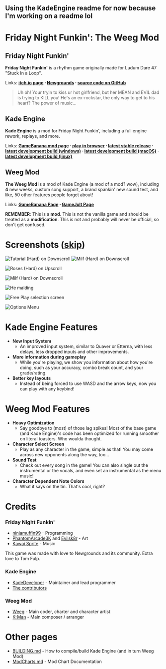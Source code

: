 ## Using the KadeEngine readme for now because I'm working on a readme lol


# Friday Night Funkin': The Weeg Mod
## Friday Night Funkin'
**Friday Night Funkin'** is a rhythm game originally made for Ludum Dare 47 "Stuck In a Loop".

Links: **[itch.io page](https://ninja-muffin24.itch.io/funkin) ⋅ [Newgrounds](https://www.newgrounds.com/portal/view/770371) ⋅ [source code on GitHub](https://github.com/ninjamuffin99/Funkin)**
> Uh oh! Your tryin to kiss ur hot girlfriend, but her MEAN and EVIL dad is trying to KILL you! He's an ex-rockstar, the only way to get to his heart? The power of music... 

## Kade Engine
**Kade Engine** is a mod for Friday Night Funkin', including a full engine rework, replays, and more.

Links: **[GameBanana mod page](https://gamebanana.com/gamefiles/16761) ⋅ [play in browser](https://funkin.puyo.xyz) ⋅ [latest stable release](https://github.com/KadeDev/Kade-Engine/releases/latest) ⋅ [latest development build (windows)](https://ci.appveyor.com/project/KadeDev/kade-engine-windows/build/artifacts) ⋅ [latest development build (macOS)](https://ci.appveyor.com/project/KadeDev/kade-engine-macos/build/artifacts)** ⋅ **[latest development build (linux)](https://ci.appveyor.com/project/KadeDev/kade-engine-linux/build/artifacts)**

## Weeg Mod
**The Weeg Mod** is a mod of Kade Engine (a mod of a mod? wow), including **4** new weeks, custom song support, a brand spankin' new sound test, and like, 50 other features people forget about!

Links: **[GameBanana Page](https://gamebanana.com/mods/44446) ⋅ [GameJolt Page](https://gamejolt.com/games/weeg-mod/643454)**

**REMEMBER**: This is a **mod**. This is not the vanilla game and should be treated as a **modification**. This is not and probably will never be official, so don't get confused.

# Screenshots ([skip](#features))

![Tutorial (Hard) on Downscroll](https://user-images.githubusercontent.com/15311104/113989685-fa5aea80-9850-11eb-9180-f5819a774c79.gif) ![Milf (Hard) on Downscroll](https://user-images.githubusercontent.com/15311104/113990845-2c208100-9852-11eb-8e6d-f1c9e8439871.gif)

![Roses (Hard) on Upscroll](https://user-images.githubusercontent.com/15311104/113993573-e31dfc00-9854-11eb-82ae-1f29dc8a0b04.png)

![Milf (Hard) on Downscroll](https://user-images.githubusercontent.com/15311104/113991654-f4660900-9852-11eb-8c3d-f3927571f19b.png)

![He malding](https://user-images.githubusercontent.com/15311104/113993693-02b52480-9855-11eb-9975-eb8a7a1be8d1.png)

![Free Play selection screen](https://i.imgur.com/LR0eWIC.png)

![Options Menu](https://i.imgur.com/LBXW9C1.png)

# Kade Engine Features

 - **New Input System**
	 - An improved input system, similar to Quaver or Etterna, with less delays, less dropped inputs and other improvements.
 - **More information during gameplay**
	 - While you're playing, we show you information about how you're doing, such as your accuracy, combo break count, and your grade/rating.
 - **Better key layouts**
	 - Instead of being forced to use WASD and the arrow keys, now you can play with any keybind!

# Weeg Mod Features

 - **Heavy Optimization**
	 - Say goodbye to (most) of those lag spikes! Most of the base game (and Kade Engine)'s code has been optimized for running smoother on literal toasters. Who woulda thought.
 - **Character Select Screen**
	 - Play as any character in the game, simple as that! You may come across new opponents along the way, too...
 - **Sound Test**
	 - Check out every song in the game! You can also single out the instrumental or the vocals, and even set an instrumental as the menu music!
 - **Character Dependent Note Colors**
	 - What it says on the tin. That's cool, right? 

# Credits
### Friday Night Funkin'
 - [ninjamuffin99](https://twitter.com/ninja_muffin99) - Programming
 - [PhantomArcade3K](https://twitter.com/phantomarcade3k) and [Evilsk8r](https://twitter.com/evilsk8r) - Art
 - [Kawai Sprite](https://twitter.com/kawaisprite) - Music

This game was made with love to Newgrounds and its community. Extra love to Tom Fulp.
### Kade Engine
- [KadeDeveloper](https://twitter.com/KadeDeveloper) - Maintainer and lead programmer
- [The contributors](https://github.com/KadeDev/Kade-Engine/graphs/contributors)

### Weeg Mod
- [Weeg](https://twitter.com/ItIsIWeeg) - Main coder, charter and character artist
- [K-Man](https://twitter.com/KManIsBack) - Main composer / arranger

# Other pages
 - [BUILDING.md](https://github.com/KadeDev/Kade-Engine/blob/master/BUILDING.md) - How to compile/build Kade Engine (and in turn Weeg Mod)
 - [ModCharts.md](https://github.com/KadeDev/Kade-Engine/blob/master/ModCharts.md) - Mod Chart Documentation
